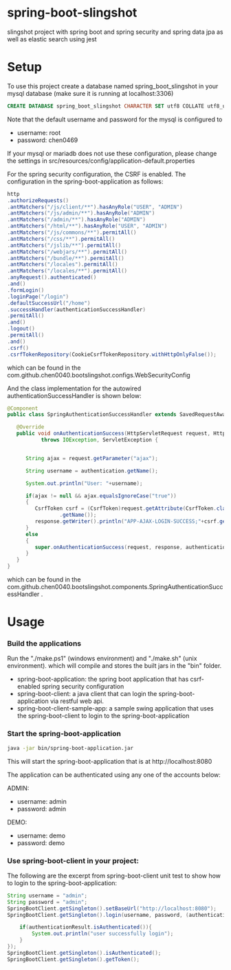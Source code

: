 # spring-boot-slingshot

slingshot project with spring boot and spring security and spring data jpa as well as elastic search using jest

# Setup

To use this project create a database named spring_boot_slingshot in your mysql database (make sure it is running at localhost:3306)

```sql
CREATE DATABASE spring_boot_slingshot CHARACTER SET utf8 COLLATE utf8_unicode_ci;
```

Note that the default username and password for the mysql is configured to 

* username: root
* password: chen0469

If your mysql or mariadb does not use these configuration, please change the settings in src/resources/config/application-default.properties

For the spring security configuration, the CSRF is enabled. The configuration in the spring-boot-application as follows:

```java
http
.authorizeRequests()
.antMatchers("/js/client/**").hasAnyRole("USER", "ADMIN")
.antMatchers("/js/admin/**").hasAnyRole("ADMIN")
.antMatchers("/admin/**").hasAnyRole("ADMIN")
.antMatchers("/html/**").hasAnyRole("USER", "ADMIN")
.antMatchers("/js/commons/**").permitAll()
.antMatchers("/css/**").permitAll()
.antMatchers("/jslib/**").permitAll()
.antMatchers("/webjars/**").permitAll()
.antMatchers("/bundle/**").permitAll()
.antMatchers("/locales").permitAll()
.antMatchers("/locales/**").permitAll()
.anyRequest().authenticated()
.and()
.formLogin()
.loginPage("/login")
.defaultSuccessUrl("/home")
.successHandler(authenticationSuccessHandler)
.permitAll()
.and()
.logout()
.permitAll()
.and()
.csrf()
.csrfTokenRepository(CookieCsrfTokenRepository.withHttpOnlyFalse());
```

which can be found in the com.github.chen0040.bootslingshot.configs.WebSecurityConfig

And the class implementation for the autowired authenticationSuccessHandler is shown below:

```java
@Component
public class SpringAuthenticationSuccessHandler extends SavedRequestAwareAuthenticationSuccessHandler {

   @Override
   public void onAuthenticationSuccess(HttpServletRequest request, HttpServletResponse response, Authentication authentication)
           throws IOException, ServletException {


      String ajax = request.getParameter("ajax");

      String username = authentication.getName();

      System.out.println("User: "+username);

      if(ajax != null && ajax.equalsIgnoreCase("true"))
      {
         CsrfToken csrf = (CsrfToken)request.getAttribute(CsrfToken.class
                 .getName());
         response.getWriter().println("APP-AJAX-LOGIN-SUCCESS;"+csrf.getToken());
      }
      else
      {
         super.onAuthenticationSuccess(request, response, authentication);
      }
   }
}
```

which can be found in the com.github.chen0040.bootslingshot.components.SpringAuthenticationSuccessHandler .

# Usage

### Build the applications

Run the "./make.ps1" (windows environment) and "./make.sh" (unix environment). which will compile and stores the built
jars in the "bin" folder.

* spring-boot-application: the spring boot application that has csrf-enabled spring security configuration
* spring-boot-client: a java client that can login the spring-boot-application via restful web api.
* spring-boot-client-sample-app: a sample swing application that uses the spring-boot-client to login to the spring-boot-application

### Start the spring-boot-application

```bash
java -jar bin/spring-boot-application.jar
```

This will start the spring-boot-application that is at http://localhost:8080

The application can be authenticated using any one of the accounts below:

ADMIN:

* username: admin
* password: admin

DEMO:

* username: demo
* password: demo

### Use spring-boot-client in your project:

The following are the excerpt from spring-boot-client unit test to show how to login to the spring-boot-application:

```java
String username = "admin";
String password = "admin";
SpringBootClient.getSingleton().setBaseUrl("http://localhost:8080");
SpringBootClient.getSingleton().login(username, password, (authenticationResult)->{

    if(authenticationResult.isAuthenticated()){
        System.out.println("user successfully login");
    }
});
SpringBootClient.getSingleton().isAuthenticated();
SpringBootClient.getSingleton().getToken();
```










